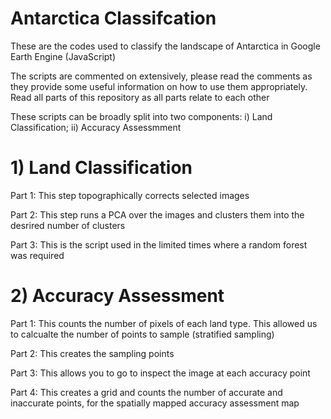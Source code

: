 # Antarctica Classifcation

These are the codes used to classify the landscape of Antarctica in Google Earth Engine (JavaScript)

The scripts are commented on extensively, please read the comments as they provide some useful information on how to use them appropriately. 
Read all parts of this repository as all parts relate to each other

These scripts can be broadly split into two components: i) Land Classification; ii) Accuracy Assessmment

# 1) Land Classification

Part 1: This step topographically corrects selected images

Part 2: This step runs a PCA over the images and clusters them into the desrired number of clusters

Part 3: This is the script used in the limited times where a random forest was required

# 2) Accuracy Assessment

Part 1: This counts the number of pixels of each land type. This allowed us to calcualte the number of points to sample (stratified sampling)

Part 2: This creates the sampling points

Part 3: This allows you to go to inspect the image at each accuracy point

Part 4: This creates a grid and counts the number of accurate and inaccurate points, for the spatially mapped accuracy assessment map
